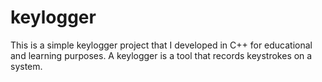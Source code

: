 # keylogger

This is a simple keylogger project that I developed in C++ for educational and learning purposes. A keylogger is a tool that records keystrokes on a system.
